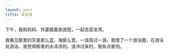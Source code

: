 ```yaml
---
layout: post
title: 亚龙湾
---
```



下午，我和妈妈、外婆跟着旅游团，一起去亚龙湾。

我看见那里的天是那么蓝，海那么宽，一浪高过一浪。我借了一个游泳圈，在游泳处游泳。我觉得那里的水凉凉的。浪冲过来时，我有点害怕。
